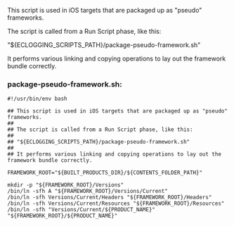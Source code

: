  This script is used in iOS targets that are packaged up as "pseudo" frameworks.

 The script is called from a Run Script phase, like this:

 "${ECLOGGING_SCRIPTS_PATH}/package-pseudo-framework.sh"

 It performs various linking and copying operations to lay out the framework bundle correctly.

### package-pseudo-framework.sh:
    #!/usr/bin/env bash
    
    ## This script is used in iOS targets that are packaged up as "pseudo" frameworks.
    ##
    ## The script is called from a Run Script phase, like this:
    ##
    ## "${ECLOGGING_SCRIPTS_PATH}/package-pseudo-framework.sh"
    ##
    ## It performs various linking and copying operations to lay out the framework bundle correctly.
    
    FRAMEWORK_ROOT="${BUILT_PRODUCTS_DIR}/${CONTENTS_FOLDER_PATH}"
    
    mkdir -p "${FRAMEWORK_ROOT}/Versions"
    /bin/ln -sfh A "${FRAMEWORK_ROOT}/Versions/Current"
    /bin/ln -sfh Versions/Current/Headers "${FRAMEWORK_ROOT}/Headers"
    /bin/ln -sfh Versions/Current/Resources "${FRAMEWORK_ROOT}/Resources"
    /bin/ln -sfh "Versions/Current/${PRODUCT_NAME}" "${FRAMEWORK_ROOT}/${PRODUCT_NAME}"
